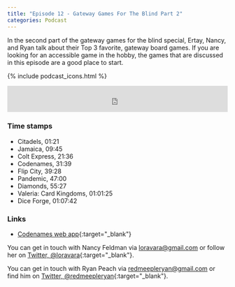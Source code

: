 ```yaml
---
title: "Episode 12 - Gateway Games For The Blind Part 2"
categories: Podcast
---
```

In the second  part of the gateway games for the blind special, Ertay, Nancy, and Ryan talk about their Top 3 favorite, gateway board games. If you are looking for an accessible game in the hobby, the games that are discussed in this episode are a good place to start.

{% include podcast_icons.html %}

<iframe src="https://pinecast.com/player/e1ca944f-1c78-40f1-8117-9b4ca7bdc352?theme=minimal" seamless height="60" style="border:0" class="pinecast-embed" frameborder="0" width="100%"></iframe>

### Time stamps

- Citadels, 01:21
- Jamaica, 09:45
- Colt Express, 21:36
- Codenames, 31:39
- Flip City, 39:28
- Pandemic, 47:00
- Diamonds, 55:27
- Valeria: Card Kingdoms, 01:01:25
- Dice Forge, 01:07:42

### Links

- [Codenames web app](https://ninjabunny.github.io/KodeNames/){:target="_blank"}

You can get in touch with Nancy Feldman via loravara@gmail.com or follow her on [Twitter, @loravara](https://twitter.com/loravara){:target="_blank"}.

You can get in touch with Ryan Peach via redmeepleryan@gmail.com or find him on [Twitter, @redmeepleryan](https://twitter.com/redmeepleryan){:target="_blank"}.
